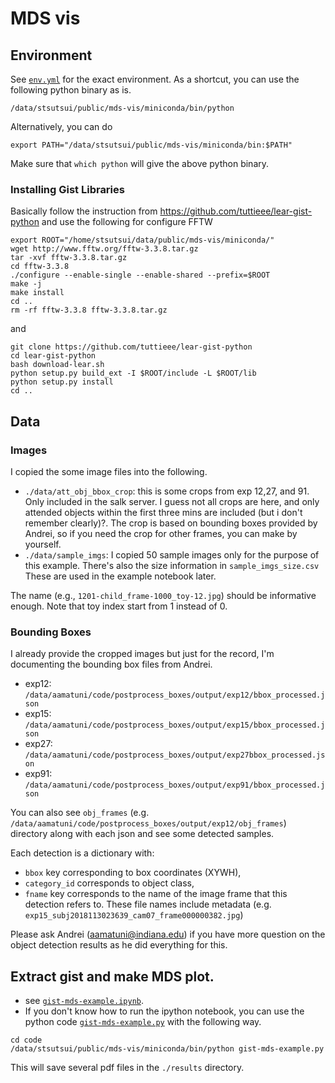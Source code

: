 # MDS vis

## Environment 
See [`env.yml`](./env.yml) for the exact environment. As a shortcut, you can use the following python binary as is. 
```
/data/stsutsui/public/mds-vis/miniconda/bin/python
```
Alternatively, you can do
```
export PATH="/data/stsutsui/public/mds-vis/miniconda/bin:$PATH"
```

Make sure that `which python` will give the above python binary.

### Installing Gist Libraries
Basically follow the instruction from https://github.com/tuttieee/lear-gist-python  and use the following for configure FFTW
```
export ROOT="/home/stsutsui/data/public/mds-vis/miniconda/"
wget http://www.fftw.org/fftw-3.3.8.tar.gz
tar -xvf fftw-3.3.8.tar.gz
cd fftw-3.3.8
./configure --enable-single --enable-shared --prefix=$ROOT
make -j
make install
cd .. 
rm -rf fftw-3.3.8 fftw-3.3.8.tar.gz
```
and 
```
git clone https://github.com/tuttieee/lear-gist-python
cd lear-gist-python
bash download-lear.sh
python setup.py build_ext -I $ROOT/include -L $ROOT/lib
python setup.py install
cd ..
```

## Data
### Images
I copied the some image files into the following. 
- `./data/att_obj_bbox_crop`: this is some crops from exp 12,27, and 91. Only included in the salk server. I guess not all crops are here, and only attended objects within the first three mins are included (but i don't remember clearly)?. The crop is based on bounding boxes provided by Andrei, so if you need the crop for other frames, you can make by yourself.
- `./data/sample_imgs`: I copied 50 sample images only for the purpose of this example. There's also the size information in `sample_imgs_size.csv` These are used in the example notebook later. 

The name (e.g., `1201-child_frame-1000_toy-12.jpg`) should be informative enough. Note that toy index start from 1 instead of 0. 

### Bounding Boxes
I already provide the cropped images but just for the record, I'm documenting the bounding box files from Andrei.
- exp12: `/data/aamatuni/code/postprocess_boxes/output/exp12/bbox_processed.json`
- exp15: `/data/aamatuni/code/postprocess_boxes/output/exp15/bbox_processed.json`
- exp27: `/data/aamatuni/code/postprocess_boxes/output/exp27bbox_processed.json`
- exp91: `/data/aamatuni/code/postprocess_boxes/output/exp91/bbox_processed.json`

You can also see `obj_frames` (e.g. `/data/aamatuni/code/postprocess_boxes/output/exp12/obj_frames`) directory along with each json and see some detected samples. 

Each detection is a dictionary with:
- `bbox` key corresponding to box coordinates (XYWH), 
- `category_id` corresponds to object class, 
- `fname` key corresponds to the name of the image frame that this detection refers to. These file names include metadata (e.g. `exp15_subj2018113023639_cam07_frame000000382.jpg`)

Please ask Andrei (aamatuni@indiana.edu) if you have more question on the object detection results as he did everything for this.

## Extract gist and make MDS plot. 
- see [`gist-mds-example.ipynb`](./ipython/gist-mds-example.ipynb). 
- If you don't know how to run the ipython notebook, you can use the python code [`gist-mds-example.py`](./code/gist-mds-example.py) with the following way.

```
cd code
/data/stsutsui/public/mds-vis/miniconda/bin/python gist-mds-example.py
```
This will save several pdf files in the `./results` directory.
